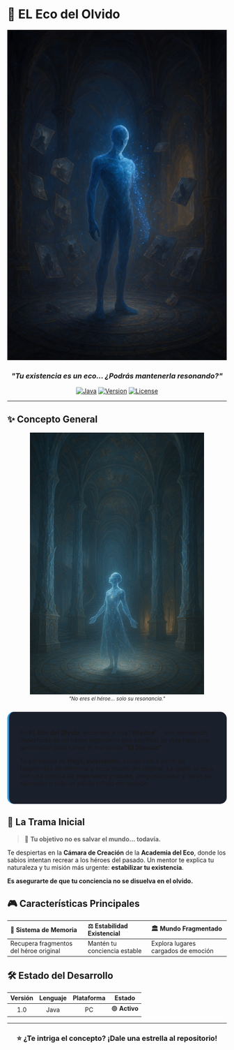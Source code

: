# 🧠 EL Eco del Olvido

<div align="center">
  
<img src="./images/banner.png" width="800" alt="Banner del juego" />

### *"Tu existencia es un eco... ¿Podrás mantenerla resonando?"*

[![Java](https://img.shields.io/badge/Java-ED8B00?style=for-the-badge&logo=java&logoColor=white)](https://java.com)
[![Version](https://img.shields.io/badge/Version-1.0-blue?style=for-the-badge)](https://github.com/tuusuario/el-eco-del-olvido/releases)
[![License](https://img.shields.io/badge/License-MIT-green?style=for-the-badge)](LICENSE)

</div>

---

## ✨ Concepto General

<div align="center">
  
<img src="./images/imagenread.png" width="400" alt="Réplica contemplando" />

<br/>
<sup><em>"No eres el héroe... solo su resonancia."</em></sup>

</div>

<br/>

<div style="background: #1a1f2c; padding: 25px; border-radius: 15px; border-left: 4px solid #3498db;">

En **EL Eco del Olvido**, encarnas a una **"Réplica"** - una recreación imperfecta de un héroe legendario que sacrificó su vida hace una generación para salvar al mundo de **"El Silencio"**. 

Tu personaje es **frágil, incompleto**, construido a partir de fragmentos de memoria y ecos vitales del original. La gente te mira con una mezcla de **esperanza y recelo**, preguntándose si serás su salvación o solo un pálido reflejo del pasado.

</div>

## 📖 La Trama Inicial

> 🎯 **Tu objetivo no es salvar el mundo... todavía.**

Te despiertas en la **Cámara de Creación** de la **Academia del Eco**, donde los sabios intentan recrear a los héroes del pasado. Un mentor te explica tu naturaleza y tu misión más urgente: **estabilizar tu existencia**.

**Es asegurarte de que tu conciencia no se disuelva en el olvido.**

## 🎮 Características Principales

| 🧠 **Sistema de Memoria** | ⚖️ **Estabilidad Existencial** | 🏛️ **Mundo Fragmentado** |
|:--------------------------|:--------------------------------|:--------------------------|
| Recupera fragmentos del héroe original | Mantén tu conciencia estable | Explora lugares cargados de emoción |

## 🛠️ Estado del Desarrollo

<div align="center">

| **Versión** | **Lenguaje** | **Plataforma** | **Estado** |
|:-----------:|:------------:|:--------------:|:----------:|
| 1.0 | Java | PC | 🟢 **Activo** |

</div>

---

<div align="center">

### ⭐ ¿Te intriga el concepto? ¡Dale una estrella al repositorio!

</div>